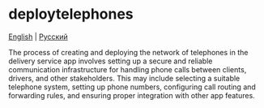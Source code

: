 # deploytelephones

[English](deploytelephones.md) | [Русский](deploytelephones.ru.md)

The process of creating and deploying the network of telephones in the delivery service app involves setting up a secure and reliable communication infrastructure for handling phone calls between clients, drivers, and other stakeholders. 
This may include selecting a suitable telephone system, setting up phone numbers, configuring call routing and forwarding rules, and ensuring proper integration with other app features.
